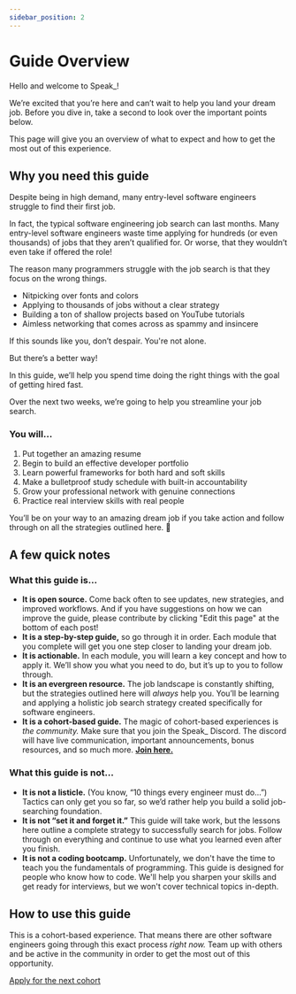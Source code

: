 ```yaml
---
sidebar_position: 2
---
```


# Guide Overview

Hello and welcome to Speak\_!

We’re excited that you’re here and can’t wait to help you land your dream job. Before you dive in, take a second to look over the important points below.

This page will give you an overview of what to expect and how to get the most out of this experience.

## Why you need this guide

Despite being in high demand, many entry-level software engineers struggle to find their first job.

In fact, the typical software engineering job search can last months. Many entry-level software engineers waste time applying for hundreds (or even thousands) of jobs that they aren’t qualified for. Or worse, that they wouldn’t even take if offered the role!

The reason many programmers struggle with the job search is that they focus on the wrong things.

- Nitpicking over fonts and colors
- Applying to thousands of jobs without a clear strategy
- Building a ton of shallow projects based on YouTube tutorials
- Aimless networking that comes across as spammy and insincere

If this sounds like you, don’t despair. You're not alone.

But there’s a better way!

In this guide, we’ll help you spend time doing the right things with the goal of getting hired fast.

Over the next two weeks, we’re going to help you streamline your job search.

### You will...

1. Put together an amazing resume
2. Begin to build an effective developer portfolio
3. Learn powerful frameworks for both hard and soft skills
4. Make a bulletproof study schedule with built-in accountability
5. Grow your professional network with genuine connections
6. Practice real interview skills with real people

You’ll be on your way to an amazing dream job if you take action and follow through on all the strategies outlined here. 🚀

## A few quick notes

### What this guide is…

- **It is open source.** Come back often to see updates, new strategies, and improved workflows. And if you have suggestions on how we can improve the guide, please contribute by clicking "Edit this page" at the bottom of each post!
- **It is a step-by-step guide,** so go through it in order. Each module that you complete will get you one step closer to landing your dream job.
- **It is actionable.** In each module, you will learn a key concept and how to apply it. We’ll show you what you need to do, but it’s up to you to follow through.
- **It is an evergreen resource.** The job landscape is constantly shifting, but the strategies outlined here will _always_ help you. You’ll be learning and applying a holistic job search strategy created specifically for software engineers.
- **It is a cohort-based guide.** The magic of cohort-based experiences is _the community._ Make sure that you join the Speak\_ Discord. The discord will have live communication, important announcements, bonus resources, and so much more. **[Join here.](https://discord.gg/wjnAEVjbCu)**

### What this guide is not…

- **It is not a listicle.** (You know, “10 things every engineer must do…”) Tactics can only get you so far, so we’d rather help you build a solid job-searching foundation.
- **It is not “set it and forget it.”** This guide will take work, but the lessons here outline a complete strategy to successfully search for jobs. Follow through on everything and continue to use what you learned even after you finish.
- **It is not a coding bootcamp.** Unfortunately, we don't have the time to teach you the fundamentals of programming. This guide is designed for people who know how to code. We'll help you sharpen your skills and get ready for interviews, but we won't cover technical topics in-depth.

## How to use this guide

This is a cohort-based experience. That means there are other software engineers going through this exact process _right now._ Team up with others and be active in the community in order to get the most out of this opportunity.

<a className="btn" href="https://airtable.com/shrk5CgnTodb43nuj">Apply for the next cohort</a>
